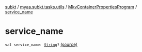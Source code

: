 [subkt](../../index.md) / [myaa.subkt.tasks.utils](../index.md) / [MkvContainerPropertiesProgram](index.md) / [service_name](./service_name.md)

# service_name

`val service_name: `[`String`](https://kotlinlang.org/api/latest/jvm/stdlib/kotlin/-string/index.html)`?` [(source)](https://github.com/Myaamori/SubKt/blob/0.1.12/src/main/kotlin/myaa/subkt/tasks/utils/mkvmerge.kt#L42)